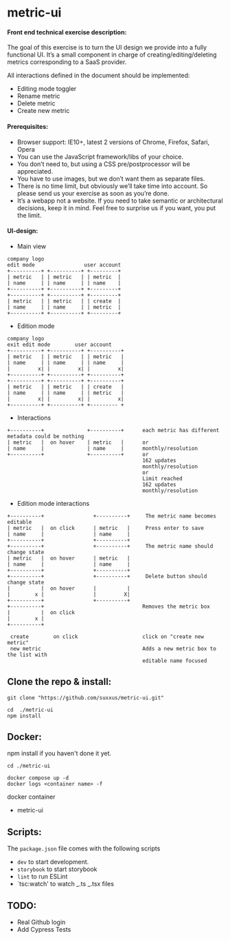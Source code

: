 # metric-ui

#### Front end technical exercise description:

The goal of this exercise is to turn the UI design we provide into a fully functional UI. It’s a small component in charge of creating/editing/deleting metrics corresponding to a
SaaS provider.

All interactions defined in the document should be implemented:

- Editing mode toggler
- Rename metric
- Delete metric
- Create new metric

#### Prerequisites:

- Browser support: IE10+, latest 2 versions of Chrome, Firefox, Safari, Opera
- You can use the JavaScript framework/libs of your choice.
- You don’t need to, but using a CSS pre/postprocessor will be appreciated.
- You have to use images, but we don’t want them as separate files.
- There is no time limit, but obviously we’ll take time into account. So please send us your exercise as soon as you’re done.
- It’s a webapp not a website. If you need to take semantic or architectural decisions, keep it in mind.
  Feel free to surprise us if you want, you put the limit.

#### UI-design:

- Main view

```
company logo
edit mode                user account
+----------+ +----------+ +---------+
| metric   | | metric   | | metric  |
| name     | | name     | | name    |
+----------+ +----------+ +---------+
+----------+ +----------+ +---------+
| metric   | | metric   | | create  |
| name     | | name     | | metric  |
+----------+ +----------+ +---------+
```

- Edition mode

```
company logo
exit edit mode        user account
+----------+ +----------+ +----------+
| metric   | | metric   | | metric   |
| name     | | name     | | name     |
|         x| |         x| |         x|
+----------+ +----------+ +----------+
+----------+ +----------+ +----------+
| metric   | | metric   | | create   |
| name     | | name     | | metric   |
|         x| |         x| |         x|
+----------+ +----------+ +--------- +
```

- Interactions

```
+----------+              +----------+      each metric has different metadata could be nothing
| metric   |  on hover    | metric   |      or
| name     |              | name     |      monthly/resolution
+----------+              +----------+      or
                                            162 updates
                                            monthly/resolution
                                            or
                                            Limit reached
                                            162 updates
                                            monthly/resolution
```

- Edition mode interactions

```
+----------+                +----------+     The metric name becomes editable
| metric   |  on click      | metric   |     Press enter to save
| name     |                | name     |
+----------+                +----------+
+----------+                +----------+     The metric name should change state
| metric   |  on hover      | metric   |
| name     |                | name     |
+----------+                +----------+
+----------+                +----------+     Delete button should change state
|          |  on hover      |          |
|        x |                |         X|
+----------+                +----------+
+----------+                                Removes the metric box
|          |  on click
|        x |
+----------+

 create        on click                     click on "create new metric"
 new metric                                 Adds a new metric box to the list with
                                            editable name focused
```

## Clone the repo & install:

```
git clone "https://github.com/suxxus/metric-ui.git"

cd  ./metric-ui
npm install
```

## Docker:

npm install if you haven't done it yet.

```
cd ./metric-ui

docker compose up -d
docker logs <container name> -f

```

docker container

- metric-ui

## Scripts:

The `package.json` file comes with the following scripts

- `dev` to start development.
- `storybook` to start storybook
- `lint` to run ESLint
- `tsc:watch' to watch _.ts _.tsx files

## TODO:

- Real Github login
- Add Cypress Tests
